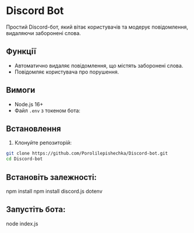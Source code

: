 # Discord Bot

Простий Discord-бот, який вітає користувачів та модерує повідомлення, видаляючи заборонені слова.

## Функції
- Автоматично видаляє повідомлення, що містять заборонені слова.
- Повідомляє користувача про порушення.

## Вимоги
- Node.js 16+
- Файл `.env` з токеном бота:

## Встановлення
1. Клонуйте репозиторій:
 ```sh
 git clone https://github.com/Porolilepishechka/Discord-bot.git
 cd Discord-bot
 ```

## Встановіть залежності:
  npm install
  npm install discord.js dotenv

## Запустіть бота:
  node index.js
